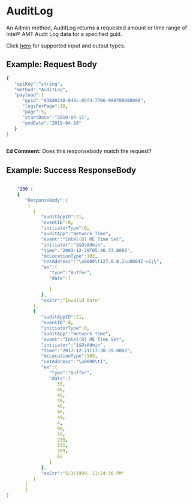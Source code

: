 # AuditLog
 
An Admin method, AuditLog returns a requested amount or time range of Intel&reg; AMT Audit Log data for a specified guid. 

Click [here](types.md) for supported input and output types.

## Example: Request Body

``` yaml
{  
   "apiKey":"string",
   "method":"AuditLog",
   "payload":{  
      "guid":"038d0240-045c-05f4-7706-980700080009",
      "logsPerPage":10,
      "page":5,
      "startDate":"2019-04-11",
      "endDate":"2019-04-18"
   }
}
	
```

**Ed Comment:** Does this responsebody match the request?

## Example: Success ResponseBody

``` yaml

    '200':
    {  
	   "ResponseBody":{
	    [  
		  {  
			 "auditAppID":21,
			 "eventID":0,
			 "initiatorType":0,
			 "auditApp":"Network Time",
			 "event":"Intel(R) ME Time Set",
			 "initiator":"$$OsAdmin",
			 "time":"2003-12-29T05:46:37.000Z",
			 "mcLocationType":102,
			 "netAddress":"\u0000\t127.0.0.1\u0004Z-=ï¿½",
			 "ex":{  
				"type":"Buffer",
				"data":[  

				]
			 },
			 "exStr":"Invalid Date"
		  },
		  {  
			 "auditAppID":21,
			 "eventID":0,
			 "initiatorType":0,
			 "auditApp":"Network Time",
			 "event":"Intel(R) ME Time Set",
			 "initiator":"$$OsAdmin",
			 "time":"2017-12-21T17:30:39.000Z",
			 "mcLocationType":189,
			 "netAddress":"\u0000\t1",
			 "ex":{  
				"type":"Buffer",
				"data":[  
				   55,
				   46,
				   48,
				   46,
				   48,
				   46,
				   49,
				   4,
				   90,
				   59,
				   239,
				   191,
				   189,
				   62
				]
			 },
			 "exStr":"5/3/1999, 11:24:30 PM"
		  }
	   ]
	   }
}
					
					
```

